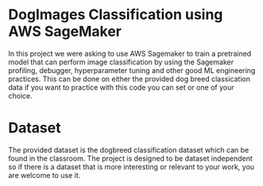 # DogImages Classification using AWS SageMaker
In this project we were asking to use AWS Sagemaker to train a pretrained model that can perform image classification by using the Sagemaker profiling, debugger, hyperparameter tuning and other good ML engineering practices. This can be done on either the provided dog breed classication data if you want to practice with this code you can set or one of your choice.

# Dataset
The provided dataset is the dogbreed classification dataset which can be found in the classroom. The project is designed to be dataset independent so if there is a dataset that is more interesting or relevant to your work, you are welcome to use it.
